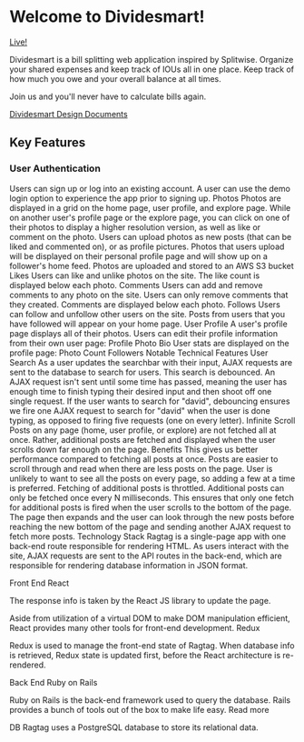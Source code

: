 # Welcome to Dividesmart!

[Live!](https://dividesmart.herokuapp.com/#/ "Dividesmart")

Dividesmart is a bill splitting web application inspired by Splitwise. Organize your shared expenses and keep track of IOUs all in one place. Keep track of how much you owe and your overall balance at all times. 

Join us and you'll never have to calculate bills again. 

[Dividesmart Design Documents](https://github.com/AndreC93/dividesmart/wiki "Dividesmart Wiki")

## Key Features

### User Authentication
Users can sign up or log into an existing account.
A user can use the demo login option to experience the app prior to signing up.
Photos
Photos are displayed in a grid on the home page, user profile, and explore page.
While on another user's profile page or the explore page, you can click on one of their photos to display a higher resolution version, as well as like or comment on the photo.
Users can upload photos as new posts (that can be liked and commented on), or as profile pictures.
Photos that users upload will be displayed on their personal profile page and will show up on a follower's home feed.
Photos are uploaded and stored to an AWS S3 bucket
Likes
Users can like and unlike photos on the site.
The like count is displayed below each photo.
Comments
Users can add and remove comments to any photo on the site.
Users can only remove comments that they created.
Comments are displayed below each photo.
Follows
Users can follow and unfollow other users on the site.
Posts from users that you have followed will appear on your home page.
User Profile
A user's profile page displays all of their photos.
Users can edit their profile information from their own user page:
Profile Photo
Bio
User stats are displayed on the profile page:
Photo Count
Followers
Notable Technical Features
User Search
As a user updates the searchbar with their input, AJAX requests are sent to the database to search for users.
This search is debounced.
An AJAX request isn't sent until some time has passed, meaning the user has enough time to finish typing their desired input and then shoot off one single request.
If the user wants to search for "david", debouncing ensures we fire one AJAX request to search for "david" when the user is done typing, as opposed to firing five requests (one on every letter).
Infinite Scroll
Posts on any page (home, user profile, or explore) are not fetched all at once. Rather, additional posts are fetched and displayed when the user scrolls down far enough on the page.
Benefits
This gives us better performance compared to fetching all posts at once.
Posts are easier to scroll through and read when there are less posts on the page.
User is unlikely to want to see all the posts on every page, so adding a few at a time is preferred.
Fetching of additional posts is throttled.
Additional posts can only be fetched once every N milliseconds.
This ensures that only one fetch for additional posts is fired when the user scrolls to the bottom of the page. The page then expands and the user can look through the new posts before reaching the new bottom of the page and sending another AJAX request to fetch more posts.
Technology Stack
Ragtag is a single-page app with one back-end route responsible for rendering HTML. As users interact with the site, AJAX requests are sent to the API routes in the back-end, which are responsible for rendering database information in JSON format.

Front End
React

The response info is taken by the React JS library to update the page.

Aside from utilization of a virtual DOM to make DOM manipulation efficient, React provides many other tools for front-end development.
Redux

Redux is used to manage the front-end state of Ragtag. When database info is retrieved, Redux state is updated first, before the React architecture is re-rendered.

Back End
Ruby on Rails

Ruby on Rails is the back-end framework used to query the database. Rails provides a bunch of tools out of the box to make life easy. Read more

DB
Ragtag uses a PostgreSQL database to store its relational data.